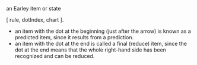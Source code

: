an Earley item or state 

 [ rule, dotIndex, chart ].

- an item with the dot at the beginning (just after the arrow) is known as a predicted item, since it results from a prediction.
- an item with the dot at the end is called a final (reduce) item, since the dot at the end means that the whole right-hand side 	has been recognized and can be reduced.
	

